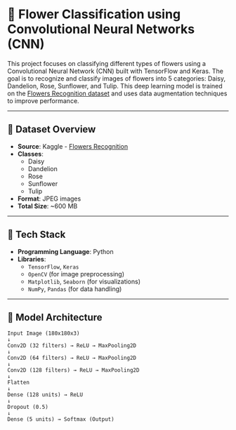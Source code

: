# 🌸 Flower Classification using Convolutional Neural Networks (CNN)

This project focuses on classifying different types of flowers using a Convolutional Neural Network (CNN) built with TensorFlow and Keras. The goal is to recognize and classify images of flowers into 5 categories: Daisy, Dandelion, Rose, Sunflower, and Tulip. This deep learning model is trained on the [Flowers Recognition dataset](https://www.kaggle.com/datasets/alxmamaev/flowers-recognition) and uses data augmentation techniques to improve performance.

---

## 📂 Dataset Overview

- **Source**: Kaggle - [Flowers Recognition](https://www.kaggle.com/datasets/alxmamaev/flowers-recognition)
- **Classes**:
  - Daisy
  - Dandelion
  - Rose
  - Sunflower
  - Tulip
- **Format**: JPEG images
- **Total Size**: ~600 MB

---

## 🔧 Tech Stack

- **Programming Language**: Python
- **Libraries**:
  - `TensorFlow`, `Keras`
  - `OpenCV` (for image preprocessing)
  - `Matplotlib`, `Seaborn` (for visualizations)
  - `NumPy`, `Pandas` (for data handling)

---

## 🧠 Model Architecture

```text
Input Image (180x180x3)
↓
Conv2D (32 filters) → ReLU → MaxPooling2D
↓
Conv2D (64 filters) → ReLU → MaxPooling2D
↓
Conv2D (128 filters) → ReLU → MaxPooling2D
↓
Flatten
↓
Dense (128 units) → ReLU
↓
Dropout (0.5)
↓
Dense (5 units) → Softmax (Output)
